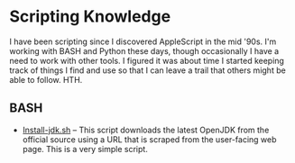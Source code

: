 # Scripting Knowledge
I have been scripting since I discovered AppleScript in the mid '90s. I'm working with BASH and Python these days, 
though occasionally I have a need to work with other tools. I figured it was about time I started keeping track of 
things I find and use so that I can leave a trail that others might be able to follow. HTH.

## BASH
* [Install-jdk.sh](https://gist.github.com/david-sanabria/ab480f7c7c233f07525f19b8c99eb259) – This script downloads the latest OpenJDK from the official source using a URL that is scraped from the user-facing web page. This is a very simple script.
